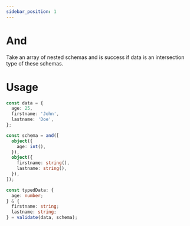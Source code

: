 ```yaml
---
sidebar_position: 1
---
```


# And

Take an array of nested schemas and is success if data is an intersection type of these schemas.

# Usage

```ts
const data = {
  age: 25,
  firstname: 'John',
  lastname: 'Doe',
};

const schema = and([
  object({
    age: int(),
  }),
  object({
    firstname: string(),
    lastname: string(),
  }),
]);

const typedData: {
  age: number;
} & {
  firstname: string;
  lastname: string;
} = validate(data, schema);
```
